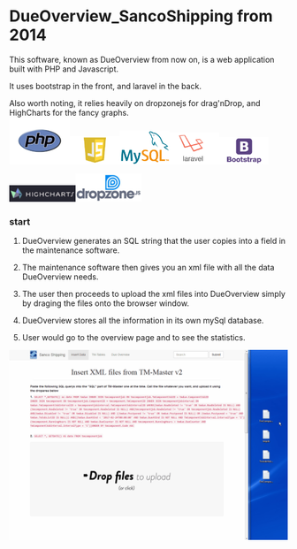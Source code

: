 # DueOverview_SancoShipping from 2014

This software, known as DueOverview from now on, is a web application built with PHP and Javascript.

It uses bootstrap in the front, and laravel in the back. 

Also worth noting, it relies heavily on dropzonejs for drag'nDrop, and HighCharts for the fancy graphs.<br>
<img src="readme/php-logo.png" width="110px"><img src="readme/javascript-logo.png" width="90px"><img src="readme/logo-mysql.png" width="90px"><img src="readme/laravel-logo.png" width="90px"><img src="readme/bootstrap-logo.gif" width="90px">

<img src="readme/highcharts-logo.png" width="120px"><img src="readme/dropzone-logo.jpg" width="120px">


### start
1. DueOverview generates an SQL string that the user copies into a field in the maintenance software.

2. The maintenance software then gives you an xml file with all the data DueOverview needs.

3. The user then proceeds to upload the xml files into DueOverview simply by draging the files onto the browser window.

4. DueOverview stores all the information in its own mySql database.

5. User would go to the overview page and to see the statistics. 

![alt tag](readme/6cbb3bd0-e564-4458-8cbc-f8c53afb7ec4.gif)
